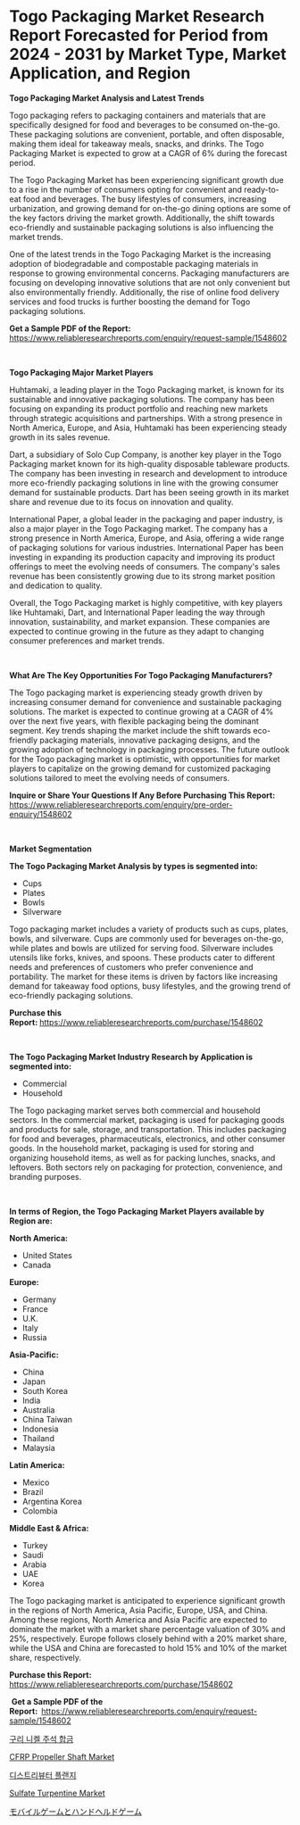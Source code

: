 <p><h1>Togo Packaging Market Research Report Forecasted for Period from 2024 -  2031 by Market Type, Market Application, and Region</h1></p><p><strong>Togo Packaging Market Analysis and Latest Trends</strong></p>
<p><p>Togo packaging refers to packaging containers and materials that are specifically designed for food and beverages to be consumed on-the-go. These packaging solutions are convenient, portable, and often disposable, making them ideal for takeaway meals, snacks, and drinks. The Togo Packaging Market is expected to grow at a CAGR of 6% during the forecast period.</p><p>The Togo Packaging Market has been experiencing significant growth due to a rise in the number of consumers opting for convenient and ready-to-eat food and beverages. The busy lifestyles of consumers, increasing urbanization, and growing demand for on-the-go dining options are some of the key factors driving the market growth. Additionally, the shift towards eco-friendly and sustainable packaging solutions is also influencing the market trends.</p><p>One of the latest trends in the Togo Packaging Market is the increasing adoption of biodegradable and compostable packaging materials in response to growing environmental concerns. Packaging manufacturers are focusing on developing innovative solutions that are not only convenient but also environmentally friendly. Additionally, the rise of online food delivery services and food trucks is further boosting the demand for Togo packaging solutions.</p></p>
<p><strong>Get a Sample PDF of the Report:&nbsp;</strong> <a href="https://www.reliableresearchreports.com/enquiry/request-sample/1548602">https://www.reliableresearchreports.com/enquiry/request-sample/1548602</a></p>
<p>&nbsp;</p>
<p><strong>Togo Packaging Major Market Players</strong></p>
<p><p>Huhtamaki, a leading player in the Togo Packaging market, is known for its sustainable and innovative packaging solutions. The company has been focusing on expanding its product portfolio and reaching new markets through strategic acquisitions and partnerships. With a strong presence in North America, Europe, and Asia, Huhtamaki has been experiencing steady growth in its sales revenue.</p><p>Dart, a subsidiary of Solo Cup Company, is another key player in the Togo Packaging market known for its high-quality disposable tableware products. The company has been investing in research and development to introduce more eco-friendly packaging solutions in line with the growing consumer demand for sustainable products. Dart has been seeing growth in its market share and revenue due to its focus on innovation and quality.</p><p>International Paper, a global leader in the packaging and paper industry, is also a major player in the Togo Packaging market. The company has a strong presence in North America, Europe, and Asia, offering a wide range of packaging solutions for various industries. International Paper has been investing in expanding its production capacity and improving its product offerings to meet the evolving needs of consumers. The company's sales revenue has been consistently growing due to its strong market position and dedication to quality.</p><p>Overall, the Togo Packaging market is highly competitive, with key players like Huhtamaki, Dart, and International Paper leading the way through innovation, sustainability, and market expansion. These companies are expected to continue growing in the future as they adapt to changing consumer preferences and market trends.</p></p>
<p>&nbsp;</p>
<p><strong>What Are The Key Opportunities For Togo Packaging Manufacturers?</strong></p>
<p><p>The Togo packaging market is experiencing steady growth driven by increasing consumer demand for convenience and sustainable packaging solutions. The market is expected to continue growing at a CAGR of 4% over the next five years, with flexible packaging being the dominant segment. Key trends shaping the market include the shift towards eco-friendly packaging materials, innovative packaging designs, and the growing adoption of technology in packaging processes. The future outlook for the Togo packaging market is optimistic, with opportunities for market players to capitalize on the growing demand for customized packaging solutions tailored to meet the evolving needs of consumers.</p></p>
<p><strong>Inquire or Share Your Questions If Any Before Purchasing This Report:</strong> <a href="https://www.reliableresearchreports.com/enquiry/pre-order-enquiry/1548602">https://www.reliableresearchreports.com/enquiry/pre-order-enquiry/1548602</a></p>
<p>&nbsp;</p>
<p><strong>Market Segmentation</strong></p>
<p><strong>The Togo Packaging Market Analysis by types is segmented into:</strong></p>
<p><ul><li>Cups</li><li>Plates</li><li>Bowls</li><li>Silverware</li></ul></p>
<p><p>Togo packaging market includes a variety of products such as cups, plates, bowls, and silverware. Cups are commonly used for beverages on-the-go, while plates and bowls are utilized for serving food. Silverware includes utensils like forks, knives, and spoons. These products cater to different needs and preferences of customers who prefer convenience and portability. The market for these items is driven by factors like increasing demand for takeaway food options, busy lifestyles, and the growing trend of eco-friendly packaging solutions.</p></p>
<p><strong>Purchase this Report:&nbsp;</strong><a href="https://www.reliableresearchreports.com/purchase/1548602">https://www.reliableresearchreports.com/purchase/1548602</a></p>
<p>&nbsp;</p>
<p><strong>The Togo Packaging Market Industry Research by Application is segmented into:</strong></p>
<p><ul><li>Commercial</li><li>Household</li></ul></p>
<p><p>The Togo packaging market serves both commercial and household sectors. In the commercial market, packaging is used for packaging goods and products for sale, storage, and transportation. This includes packaging for food and beverages, pharmaceuticals, electronics, and other consumer goods. In the household market, packaging is used for storing and organizing household items, as well as for packing lunches, snacks, and leftovers. Both sectors rely on packaging for protection, convenience, and branding purposes.</p></p>
<p>&nbsp;</p>
<p><strong>In terms of Region, the Togo Packaging Market Players available by Region are:</strong></p>
<p>
    <p> <strong> North America: </strong>
        <ul>
            <li>United States</li>
            <li>Canada</li>
        </ul>
        </p> 
    <p> <strong> Europe: </strong>
        <ul>
            <li>Germany</li>
            <li>France</li>
            <li>U.K.</li>
            <li>Italy</li>
            <li>Russia</li>
        </ul>
        </p> 
    <p> <strong> Asia-Pacific: </strong>
        <ul>
            <li>China</li>
            <li>Japan</li>
            <li>South Korea</li>
            <li>India</li>
            <li>Australia</li>
            <li>China Taiwan</li>
            <li>Indonesia</li>
            <li>Thailand</li>
            <li>Malaysia</li>
        </ul>
        </p> 
    <p> <strong> Latin America: </strong>
        <ul>
            <li>Mexico</li>
            <li>Brazil</li>
            <li>Argentina Korea</li>
            <li>Colombia</li>
        </ul>
        </p> 
    <p> <strong> Middle East & Africa: </strong>
        <ul>
            <li>Turkey</li>
            <li>Saudi</li>
            <li>Arabia</li>
            <li>UAE</li>
            <li>Korea</li>
        </ul>
    </p>
    </p>
<p><p>The Togo packaging market is anticipated to experience significant growth in the regions of North America, Asia Pacific, Europe, USA, and China. Among these regions, North America and Asia Pacific are expected to dominate the market with a market share percentage valuation of 30% and 25%, respectively. Europe follows closely behind with a 20% market share, while the USA and China are forecasted to hold 15% and 10% of the market share, respectively.</p></p>
<p><strong>Purchase this Report: </strong><a href="https://www.reliableresearchreports.com/purchase/1548602">https://www.reliableresearchreports.com/purchase/1548602</a></p>
<p>&nbsp;<strong>Get a Sample PDF of the Report:&nbsp;&nbsp;</strong><a href="https://www.reliableresearchreports.com/enquiry/request-sample/1548602">https://www.reliableresearchreports.com/enquiry/request-sample/1548602</a></p>
<p><strong></strong></p>
<p><p><a href="https://medium.com/@earlfeffersj/%EA%B5%AC%EB%A6%AC-%EB%8B%88%EC%BC%88-%EC%A3%BC%EC%84%9D-%ED%95%A9%EA%B8%88-%EC%8B%9C%EC%9E%A5-%EC%A0%90%EC%9C%A0%EC%9C%A8-%EC%A7%84%ED%99%94%EC%99%80-%EC%8B%9C%EC%9E%A5-%EC%84%B1%EC%9E%A5-%EB%8F%99%ED%96%A5-2024-2031-01329ea1816c">구리 니켈 주석 합금</a></p><p><a href="https://issuu.com/reportprime-2/docs/cfrp-propeller-shaft-market-size-2030.pptx">CFRP Propeller Shaft Market</a></p><p><a href="https://medium.com/@flower89678/%EC%9C%A0%ED%86%B5%EC%97%85%EC%B2%B4-%ED%94%8C%EB%9E%9C%EC%A7%80-%EC%8B%9C%EC%9E%A5-%EB%B6%84%EC%84%9D-%EC%97%B0%ED%8F%89%EA%B7%A0-%EC%84%B1%EC%9E%A5%EB%A5%A0-%EC%8B%9C%EC%9E%A5-%EC%84%B8%EB%B6%84%ED%99%94-%EB%B0%8F-%EA%B8%80%EB%A1%9C%EB%B2%8C-%EC%82%B0%EC%97%85-%EA%B0%9C%EC%9A%94-497bf0e9586e">디스트리뷰터 플랜지</a></p><p><a href="https://github.com/biheemgalvinlouises6hokrh3h/Market-Research-Report-List-1/blob/main/sulfate-turpentine-market.md">Sulfate Turpentine Market</a></p><p><a href="https://github.com/ihabdkwlxs948/Market-Research-Report-List-1/blob/main/6975439192862.md">モバイルゲームとハンドヘルドゲーム</a></p></p>
